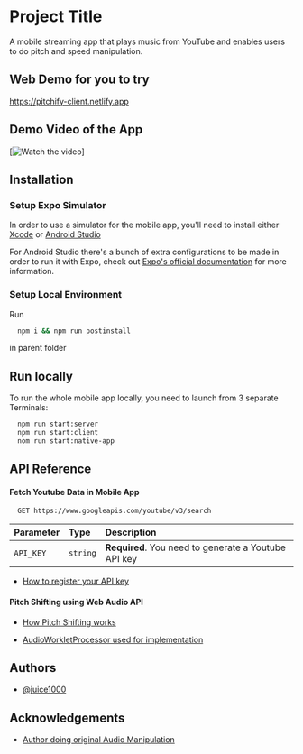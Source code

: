 # Project Title

A mobile streaming app that plays music from YouTube and enables users to do pitch and speed manipulation.

## Web Demo for you to try

https://pitchify-client.netlify.app

## Demo Video of the App

[![Watch the video](demo.gif)]

## Installation

### Setup Expo Simulator

In order to use a simulator for the mobile app, you'll need to install either [Xcode](https://apps.apple.com/us/app/xcode/id497799835?mt=12) or [Android Studio](https://developer.android.com/studio)

For Android Studio there's a bunch of extra configurations to be made in order to run it with Expo, check out [Expo's official documentation](https://docs.expo.dev/workflow/android-studio-emulator/) for more information.

### Setup Local Environment

Run

```bash
  npm i && npm run postinstall
```

in parent folder

## Run locally

To run the whole mobile app locally, you need to launch from 3 separate Terminals:

```bash
  npm run start:server
  npm run start:client
  nom run start:native-app
```

## API Reference

#### Fetch Youtube Data in Mobile App

```http
  GET https://www.googleapis.com/youtube/v3/search
```

| Parameter | Type     | Description                                          |
| :-------- | :------- | :--------------------------------------------------- |
| `API_KEY` | `string` | **Required**. You need to generate a Youtube API key |

- [How to register your API key](https://developers.google.com/youtube/v3/getting-started?hl=de)

#### Pitch Shifting using Web Audio API

- [How Pitch Shifting works](https://www.researchgate.net/publication/228756320_New_phase-vocoder_techniques_for_real-time_pitch_shifting)

- [AudioWorkletProcessor used for implementation](https://developer.mozilla.org/en-US/docs/Web/API/AudioWorkletProcessor)

## Authors

- [@juice1000](https://www.github.com/juice1000)

## Acknowledgements

- [Author doing original Audio Manipulation ](https://github.com/olvb)
